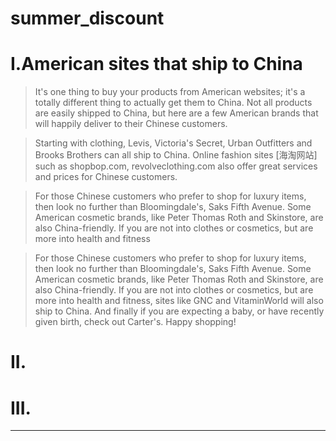 # summer_discount
# I.American sites that ship to China
> It's one thing to buy your products from American websites; it's a totally different thing to actually get them to China. Not all products are easily shipped to China, but here are a few American brands that will happily deliver to their Chinese customers.

> Starting with clothing, Levis, Victoria's Secret, Urban Outfitters and Brooks Brothers can all ship to China. Online fashion sites [海淘网站] such as shopbop.com, revolveclothing.com also offer great services and prices for Chinese customers.

> For those Chinese customers who prefer to shop for luxury items, then look no further than Bloomingdale's, Saks Fifth Avenue. Some American cosmetic brands, like Peter Thomas Roth and Skinstore, are also China-friendly. If you are not into clothes or cosmetics, but are more into health and fitness

> For those Chinese customers who prefer to shop for luxury items, then look no further than Bloomingdale's, Saks Fifth Avenue. Some American cosmetic brands, like Peter Thomas Roth and Skinstore, are also China-friendly. If you are not into clothes or cosmetics, but are more into health and fitness, sites like GNC and VitaminWorld will also ship to China. And finally if you are expecting a baby, or have recently given birth, check out Carter's. Happy shopping!

# II.





# III.
***










